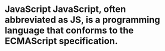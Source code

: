 # JavaScript JavaScript, often abbreviated as JS, is a programming language that conforms to the ECMAScript specification.
